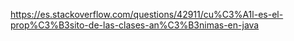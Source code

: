 https://es.stackoverflow.com/questions/42911/cu%C3%A1l-es-el-prop%C3%B3sito-de-las-clases-an%C3%B3nimas-en-java